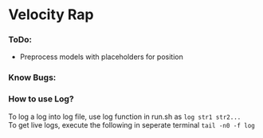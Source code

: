 # Velocity Rap

<h3>ToDo:</h3>
<ul>
    <li>Preprocess models with placeholders for position</li>
</ul>
<h3>Know Bugs:</h3>
<ul>
</ul>
<h3>How to use Log?</h3>
<p>To log a log into log file, use log function in run.sh as <code>log str1 str2...</code><br>To get live logs, execute the following in seperate terminal <code>tail -n0 -f log</code></p>
